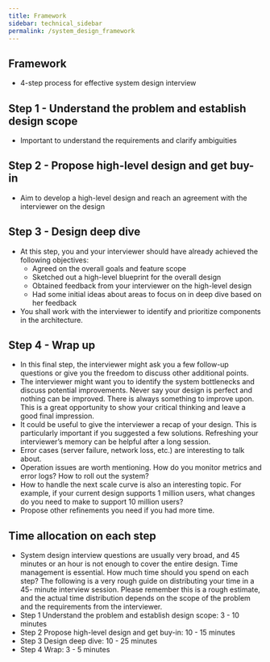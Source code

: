 ```yaml
---
title: Framework
sidebar: technical_sidebar
permalink: /system_design_framework
---
```


## Framework
- 4-step process for effective system design interview

## Step 1 - Understand the problem and establish design scope
- Important to understand the requirements and clarify ambiguities

## Step 2 - Propose high-level design and get buy-in
- Aim to develop a high-level design and reach an agreement with the interviewer on the design

## Step 3 - Design deep dive
- At this step, you and your interviewer should have already achieved the following objectives:
  - Agreed on the overall goals and feature scope
  - Sketched out a high-level blueprint for the overall design
  - Obtained feedback from your interviewer on the high-level design
  - Had some initial ideas about areas to focus on in deep dive based on her feedback
- You shall work with the interviewer to identify and prioritize components in the architecture.

## Step 4 - Wrap up
- In this final step, the interviewer might ask you a few follow-up questions or give you the
freedom to discuss other additional points.
- The interviewer might want you to identify the system bottlenecks and discuss potential
improvements. Never say your design is perfect and nothing can be improved. There is
always something to improve upon. This is a great opportunity to show your critical
thinking and leave a good final impression.
- It could be useful to give the interviewer a recap of your design. This is particularly
important if you suggested a few solutions. Refreshing your interviewer’s memory can be
helpful after a long session.
- Error cases (server failure, network loss, etc.) are interesting to talk about.
- Operation issues are worth mentioning. How do you monitor metrics and error logs?
How to roll out the system?
- How to handle the next scale curve is also an interesting topic. For example, if your
current design supports 1 million users, what changes do you need to make to support 10
million users?
- Propose other refinements you need if you had more time.

## Time allocation on each step
- System design interview questions are usually very broad, and 45 minutes or an hour is not
enough to cover the entire design. Time management is essential. How much time should you
spend on each step? The following is a very rough guide on distributing your time in a 45-
minute interview session. Please remember this is a rough estimate, and the actual time
distribution depends on the scope of the problem and the requirements from the interviewer.
- Step 1 Understand the problem and establish design scope: 3 - 10 minutes
- Step 2 Propose high-level design and get buy-in: 10 - 15 minutes
- Step 3 Design deep dive: 10 - 25 minutes
- Step 4 Wrap: 3 - 5 minutes